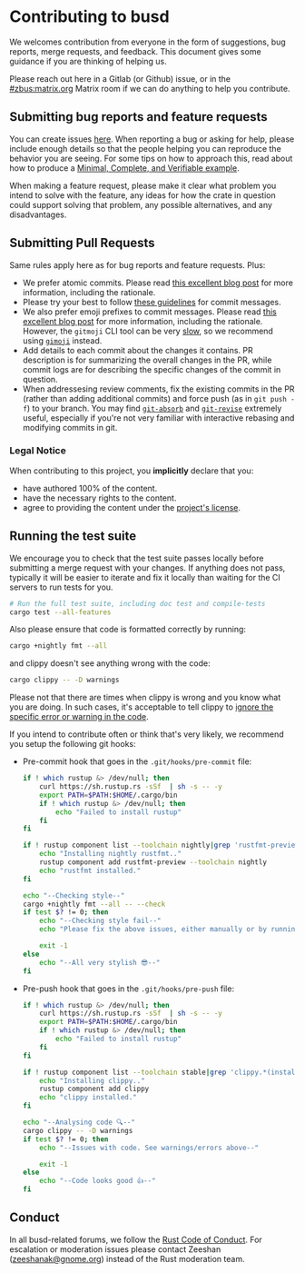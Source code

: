 # Contributing to busd

We welcomes contribution from everyone in the form of suggestions, bug reports, merge requests, and
feedback. This document gives some guidance if you are thinking of helping us.

Please reach out here in a Gitlab (or Github) issue, or in the
[#zbus:matrix.org](https://matrix.to/#/#zbus:matrix.org) Matrix room if we can do anything to help
you contribute.

## Submitting bug reports and feature requests

You can create issues [here](https://github.com/zeenix/busd/issues/new). When reporting a bug or
asking for help, please include enough details so that the people helping you can reproduce the
behavior you are seeing. For some tips on how to approach this, read about how to produce a
[Minimal, Complete, and Verifiable example](https://stackoverflow.com/help/mcve).

When making a feature request, please make it clear what problem you intend to solve with the
feature, any ideas for how the crate in question could support solving that problem, any possible
alternatives, and any disadvantages.

## Submitting Pull Requests

Same rules apply here as for bug reports and feature requests. Plus:

* We prefer atomic commits. Please read
  [this excellent blog post](https://www.aleksandrhovhannisyan.com/blog/atomic-git-commits/) for
  more information, including the rationale.
* Please try your best to follow [these guidelines](https://wiki.gnome.org/Git/CommitMessages) for
  commit messages.
* We also prefer emoji prefixes to commit messages. Please read
  [this excellent blog post](https://gitmoji.carloscuesta.me/) for more information, including the
  rationale. However, the `gitmoji` CLI tool can be very
  [slow](https://github.com/zeenix/gimoji#rationale), so we recommend using
  [`gimoji`](https://github.com/zeenix/gimoji) instead.
* Add details to each commit about the changes it contains. PR description is for summarizing the
  overall changes in the PR, while commit logs are for describing the specific changes of the
  commit in question.
* When addressesing review comments, fix the existing commits in the PR (rather than adding
  additional commits) and force push (as in `git push -f`) to your branch. You may find
  [`git-absorb`](https://github.com/tummychow/git-absorb) and
  [`git-revise`](https://github.com/mystor/git-revise) extremely useful, especially if you're not
  very familiar with interactive rebasing and modifying commits in git.

### Legal Notice

When contributing to this project, you **implicitly** declare that you:

* have authored 100% of the content.
* have the necessary rights to the content.
* agree to providing the content under the [project's license](LICENSE).

## Running the test suite

We encourage you to check that the test suite passes locally before submitting a merge request with
your changes. If anything does not pass, typically it will be easier to iterate and fix it locally
than waiting for the CI servers to run tests for you.

```sh
# Run the full test suite, including doc test and compile-tests
cargo test --all-features
```

Also please ensure that code is formatted correctly by running:

```sh
cargo +nightly fmt --all
```

and clippy doesn't see anything wrong with the code:

```sh
cargo clippy -- -D warnings
```

Please not that there are times when clippy is wrong and you know what you are doing. In such cases,
it's acceptable to tell clippy to
[ignore the specific error or warning in the code](https://github.com/rust-lang/rust-clippy#allowingdenying-lints).

If you intend to contribute often or think that's very likely, we recommend you setup the following git
hooks:

* Pre-commit hook that goes in the `.git/hooks/pre-commit` file:

  ```sh
  if ! which rustup &> /dev/null; then
      curl https://sh.rustup.rs -sSf  | sh -s -- -y
      export PATH=$PATH:$HOME/.cargo/bin
      if ! which rustup &> /dev/null; then
          echo "Failed to install rustup"
      fi
  fi

  if ! rustup component list --toolchain nightly|grep 'rustfmt-preview.*(installed)' &> /dev/null; then
      echo "Installing nightly rustfmt.."
      rustup component add rustfmt-preview --toolchain nightly
      echo "rustfmt installed."
  fi

  echo "--Checking style--"
  cargo +nightly fmt --all -- --check
  if test $? != 0; then
      echo "--Checking style fail--"
      echo "Please fix the above issues, either manually or by running: cargo +nightly fmt --all"

      exit -1
  else
      echo "--All very stylish 😎--"
  fi
  ```

* Pre-push hook that goes in the `.git/hooks/pre-push` file:

  ```bash
  if ! which rustup &> /dev/null; then
      curl https://sh.rustup.rs -sSf  | sh -s -- -y
      export PATH=$PATH:$HOME/.cargo/bin
      if ! which rustup &> /dev/null; then
          echo "Failed to install rustup"
      fi
  fi

  if ! rustup component list --toolchain stable|grep 'clippy.*(installed)' &> /dev/null; then
      echo "Installing clippy.."
      rustup component add clippy
      echo "clippy installed."
  fi

  echo "--Analysing code 🔍--"
  cargo clippy -- -D warnings
  if test $? != 0; then
      echo "--Issues with code. See warnings/errors above--"

      exit -1
  else
      echo "--Code looks good 👍--"
  fi
  ```

## Conduct

In all busd-related forums, we follow the
[Rust Code of Conduct](https://www.rust-lang.org/conduct.html). For escalation or moderation issues
please contact Zeeshan (zeeshanak@gnome.org) instead of the Rust moderation team.
